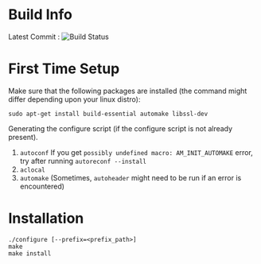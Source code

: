 Build Info
==========
Latest Commit : ![Build Status](https://travis-ci.org/tuxrookies/goodrive.svg?branch=master)

First Time Setup
=================

Make sure that the following packages are installed (the command might differ
depending upon your linux distro):

```
sudo apt-get install build-essential automake libssl-dev
```
Generating the configure script (if the configure script is not already present).
1. `autoconf`
If you get `possibly undefined macro: AM_INIT_AUTOMAKE` error, try after running
 `autoreconf --install`
2. `aclocal`
3. `automake` (Sometimes, `autoheader` might need to be run if an error is encountered)

Installation
=============
```
./configure [--prefix=<prefix_path>]
make
make install
```
